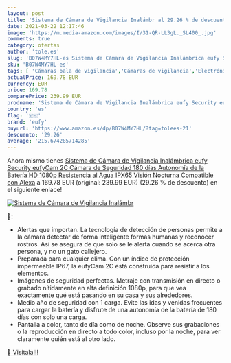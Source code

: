 ```yaml
---
layout: post
title: 'Sistema de Cámara de Vigilancia Inalámbr al 29.26 % de descuento'
date: 2021-03-22 12:17:46
image: 'https://m.media-amazon.com/images/I/31-QR-LL3gL._SL400_.jpg'
comments: true
category: ofertas
author: 'tole.es'
slug: 'B07W4MY7HL-es Sistema de Cámara de Vigilancia Inalámbrica eufy Security...'
sku: 'B07W4MY7HL-es'
tags: [ 'Cámaras bala de vigilancia','Cámaras de vigilancia','Electrónica','Fotografía y videocámaras','alexa','eufy', ]
actualPrice: 169.78 EUR
currency: EUR
price: 169.78
comparePrice: 239.99 EUR
prodname: 'Sistema de Cámara de Vigilancia Inalámbrica eufy Security eufyCam 2C  Cámara de Seguridad  180 días Autonomía de la Batería  HD 1080p  Resistencia al Agua IPX65  Visión Nocturna  Compatible con Alexa'
country: 'es'
flag: '🇪🇸'
brand: 'eufy'
buyurl: 'https://www.amazon.es/dp/B07W4MY7HL/?tag=tolees-21'
descuento: '29.26'
average: '215.674285714285'
---
```


Ahora mismo tienes [Sistema de Cámara de Vigilancia Inalámbrica eufy Security eufyCam 2C  Cámara de Seguridad  180 días Autonomía de la Batería  HD 1080p  Resistencia al Agua IPX65  Visión Nocturna  Compatible con Alexa](https://www.amazon.es/dp/B07W4MY7HL/?tag=tolees-21) a 169.78 EUR (original: 239.99 EUR) (29.26 %  de descuento) en el siguiente enlace!

[![Sistema de Cámara de Vigilancia Inalámbr](https://m.media-amazon.com/images/I/31-QR-LL3gL._SL400_.jpg)](https://www.amazon.es/dp/B07W4MY7HL/?tag=tolees-21)

🔎:

- Alertas que importan. La tecnología de detección de personas permite a la cámara detectar de forma inteligente formas humanas y reconocer rostros. Así se asegura de que solo se le alerta cuando se acerca otra persona, y no un gato callejero.
- Preparada para cualquier clima. Con un índice de protección impermeable IP67, la eufyCam 2C está construida para resistir a los elementos.
- Imágenes de seguridad perfectas. Metraje con transmisión en directo o grabado nítidamente en alta definición 1080p, para que vea exactamente qué está pasando en su casa y sus alrededores.
- Medio año de seguridad con 1 carga. Evite las idas y venidas frecuentes para cargar la batería y disfrute de una autonomía de la batería de 180 días con solo una carga.
- Pantalla a color, tanto de día como de noche. Observe sus grabaciones o la reproducción en directo a todo color, incluso por la noche, para ver claramente quién está al otro lado.

[🛒 Visítala!!!](https://www.amazon.es/dp/B07W4MY7HL/?tag=tolees-21)
